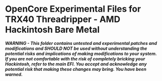 # OpenCore Experimental Files for TRX40 Threadripper - AMD Hackintosh Bare Metal

***WARNING - This folder contains untested and experimental patches and modifications and SHOULD NOT be used without understanding the potential risks and implications of making modifications to your system. If you are not comfortable with the risk of completely bricking your Hackintosh, refer to the main EFI. You accept and acknowledge any potential risk that making these changes may bring. You have been warned.***


